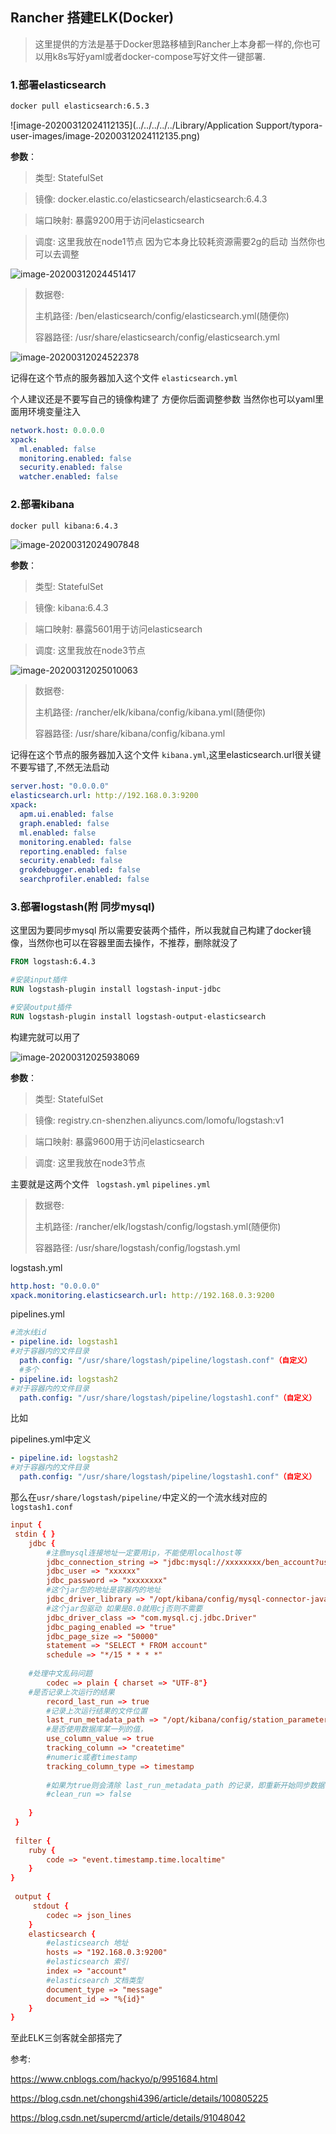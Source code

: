 ## Rancher 搭建ELK(Docker)

> 这里提供的方法是基于Docker思路移植到Rancher上本身都一样的,你也可以用k8s写好yaml或者docker-compose写好文件一键部署.



### 1.部署elasticsearch

```bash
docker pull elasticsearch:6.5.3
```

![image-20200312024112135](../../../../../Library/Application Support/typora-user-images/image-20200312024112135.png)

**参数**：

>  类型:	StatefulSet

>  镜像:	docker.elastic.co/elasticsearch/elasticsearch:6.4.3 

> 端口映射:	暴露9200用于访问elasticsearch

> 调度:	这里我放在node1节点 因为它本身比较耗资源需要2g的启动 当然你也可以去调整



![image-20200312024451417](img/image-20200312024451417.png)





> 数据卷:	
>
> 主机路径:	/ben/elasticsearch/config/elasticsearch.yml(随便你)
>
> 容器路径:	/usr/share/elasticsearch/config/elasticsearch.yml

![image-20200312024522378](img/image-20200312024522378.png)



记得在这个节点的服务器加入这个文件 `elasticsearch.yml`

个人建议还是不要写自己的镜像构建了 方便你后面调整参数 当然你也可以yaml里面用环境变量注入

```yaml
network.host: 0.0.0.0
xpack:
  ml.enabled: false
  monitoring.enabled: false
  security.enabled: false
  watcher.enabled: false
```





### 2.部署kibana

```bash
docker pull kibana:6.4.3
```

![image-20200312024907848](img/image-20200312024907848.png)

**参数**：

>  类型:	StatefulSet

>  镜像:	kibana:6.4.3

> 端口映射:	暴露5601用于访问elasticsearch

> 调度:	这里我放在node3节点

![image-20200312025010063](img/image-20200312025010063.png)



> 数据卷:
>
> 主机路径:	/rancher/elk/kibana/config/kibana.yml(随便你)
>
> 容器路径:	/usr/share/kibana/config/kibana.yml



记得在这个节点的服务器加入这个文件 `kibana.yml`,这里elasticsearch.url很关键不要写错了,不然无法启动

```yaml
server.host: "0.0.0.0"
elasticsearch.url: http://192.168.0.3:9200
xpack:
  apm.ui.enabled: false
  graph.enabled: false
  ml.enabled: false
  monitoring.enabled: false
  reporting.enabled: false
  security.enabled: false
  grokdebugger.enabled: false
  searchprofiler.enabled: false
```



### 3.部署logstash(附 同步mysql)

这里因为要同步mysql 所以需要安装两个插件，所以我就自己构建了docker镜像，当然你也可以在容器里面去操作，不推荐，删除就没了

```dockerfile
FROM logstash:6.4.3

#安装input插件
RUN logstash-plugin install logstash-input-jdbc

#安装output插件
RUN logstash-plugin install logstash-output-elasticsearch
```

构建完就可以用了



![image-20200312025938069](img/image-20200312025938069.png)

**参数**：

>  类型:	StatefulSet

>  镜像:	registry.cn-shenzhen.aliyuncs.com/lomofu/logstash:v1

> 端口映射:	暴露9600用于访问elasticsearch

> 调度:	这里我放在node3节点



主要就是这两个文件 ` logstash.yml`  `pipelines.yml`

> 数据卷:
>
> 主机路径:	/rancher/elk/logstash/config/logstash.yml(随便你)
>
> 容器路径:	/usr/share/logstash/config/logstash.yml



 logstash.yml

```yml
http.host: "0.0.0.0"
xpack.monitoring.elasticsearch.url: http://192.168.0.3:9200
```

pipelines.yml

```yaml
#流水线id
- pipeline.id: logstash1
#对于容器内的文件目录
  path.config: "/usr/share/logstash/pipeline/logstash.conf"（自定义）
  #多个
- pipeline.id: logstash2
#对于容器内的文件目录
  path.config: "/usr/share/logstash/pipeline/logstash1.conf"（自定义） 
```



比如

pipelines.yml中定义

```yaml
- pipeline.id: logstash2
#对于容器内的文件目录
  path.config: "/usr/share/logstash/pipeline/logstash1.conf"（自定义） 
```

那么在`usr/share/logstash/pipeline/`中定义的一个流水线对应的`logstash1.conf`


```conf
input {
 stdin { }
    jdbc {
        #注意mysql连接地址一定要用ip，不能使用localhost等
        jdbc_connection_string => "jdbc:mysql://xxxxxxxx/ben_account?useUnicode=true&characterEncoding=utf8&&autoReconnect=true&useSSL=false&&serverTimezone=CTT"
        jdbc_user => "xxxxxx"
        jdbc_password => "xxxxxxxx"
        #这个jar包的地址是容器内的地址
        jdbc_driver_library => "/opt/kibana/config/mysql-connector-java-8.0.19.jar"
        #这个jar包驱动 如果是8.0就用cj否则不需要
        jdbc_driver_class => "com.mysql.cj.jdbc.Driver"
        jdbc_paging_enabled => "true"
        jdbc_page_size => "50000"
        statement => "SELECT * FROM account"
        schedule => "*/15 * * * *"
 
	#处理中文乱码问题
      	codec => plain { charset => "UTF-8"}
	#是否记录上次运行的结果
        record_last_run => true
        #记录上次运行结果的文件位置
        last_run_metadata_path => "/opt/kibana/config/station_parameter.txt"
        #是否使用数据库某一列的值，
        use_column_value => true
        tracking_column => "createtime"
        #numeric或者timestamp
        tracking_column_type => timestamp
        
        #如果为true则会清除 last_run_metadata_path 的记录，即重新开始同步数据
        #clean_run => false
 
    }
 }
 
 filter {
    ruby {
        code => "event.timestamp.time.localtime"
    }
}
 
 output {
     stdout {
        codec => json_lines
    }
    elasticsearch {
        #elasticsearch 地址
        hosts => "192.168.0.3:9200"
        #elasticsearch 索引
        index => "account"
        #elasticsearch 文档类型
        document_type => "message"
        document_id => "%{id}"
    }
}

```



至此ELK三剑客就全部搭完了



参考:

https://www.cnblogs.com/hackyo/p/9951684.html

https://blog.csdn.net/chongshi4396/article/details/100805225

https://blog.csdn.net/supercmd/article/details/91048042

